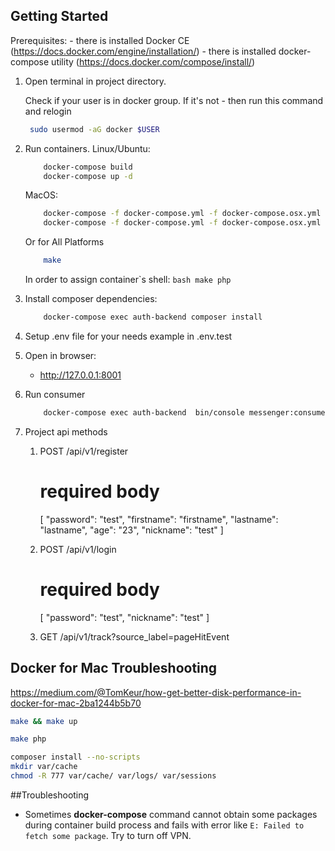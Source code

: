 ## Getting Started

Prerequisites:
    - there is installed Docker CE (https://docs.docker.com/engine/installation/)
    - there is installed docker-compose utility (https://docs.docker.com/compose/install/)

1. Open terminal in project directory.
    
    Check if your user is in docker group. If it's not - then run this command and relogin 
    ```bash
     sudo usermod -aG docker $USER
    ```
2. Run containers.
    Linux/Ubuntu:
    ```bash
        docker-compose build
        docker-compose up -d 
    ```
    
    MacOS:
    ```bash
        docker-compose -f docker-compose.yml -f docker-compose.osx.yml build
        docker-compose -f docker-compose.yml -f docker-compose.osx.yml up -d
    ```
    
    Or for All Platforms
    ```bash
        make
    ```
    
    In order to assign container`s shell:
        ```bash
            make php
        ```
3. Install composer dependencies:
    ```bash
        docker-compose exec auth-backend composer install
    ```

4. Setup .env file for your needs example in .env.test
    

5. Open in browser:
    - http://127.0.0.1:8001

6. Run consumer
    ```bash
        docker-compose exec auth-backend  bin/console messenger:consume-messages amqp
    ```
7. Project api methods
   
   1. POST /api/v1/register
      # required body
      [
           "password": "test",
           "firstname": "firstname",
           "lastname": "lastname",
           "age": "23",
           "nickname": "test"
      ]
      
   2. POST /api/v1/login
      # required body
      [
           "password": "test",
           "nickname": "test"
      ]
      
   3. GET /api/v1/track?source_label=pageHitEvent


## Docker for Mac Troubleshooting
https://medium.com/@TomKeur/how-get-better-disk-performance-in-docker-for-mac-2ba1244b5b70


```bash
make && make up

make php

composer install --no-scripts
mkdir var/cache
chmod -R 777 var/cache/ var/logs/ var/sessions
```

##Troubleshooting
* Sometimes **docker-compose** command cannot obtain some packages during container build process and fails with error like 
`E: Failed to fetch some package`. Try to turn off VPN.
